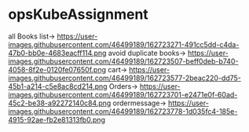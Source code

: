 # opsKubeAssignment

all Books list->
https://user-images.githubusercontent.com/46499189/162723271-491cc5dd-c4da-47b0-bb0e-4683eacff114.png
avoid duplicate books->
https://user-images.githubusercontent.com/46499189/162723507-beff0deb-b740-4058-8f2e-0120fe07650f.png
cart->
https://user-images.githubusercontent.com/46499189/162723577-2beac220-dd75-45b1-a214-c5e8ac8cd214.png
Orders->
https://user-images.githubusercontent.com/46499189/162723701-e2471e0f-60ad-45c2-be38-a92272140c84.png
ordermessage->
https://user-images.githubusercontent.com/46499189/162723778-1d035fc4-185e-4915-92ae-fb2e81313fb0.png




